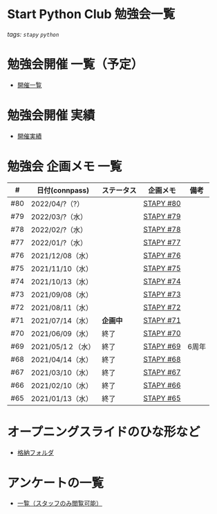 # Start Python Club 勉強会一覧

###### tags: `stapy` `python`

# 勉強会開催 一覧（予定）

* [開催一覧](https://docs.google.com/spreadsheets/d/1YC4FWeqZzjfKASaIYPmDpNfsxQjzw-7EslyXKffiTZE/edit#gid=0)

# 勉強会開催 実績

* [開催実績](https://docs.google.com/spreadsheets/d/1wkh0gQT6w8POBrMH374xYbjWUVejh_X7B92ibMNqgOg/edit#gid=0)

# 勉強会 企画メモ 一覧

|#|日付(connpass)|ステータス|企画メモ|備考| 
|---|---|---|---|---|
|#80|2022/04/?（?）||[STAPY #80](Stapy_080.md)
|#79|2022/03/?（水）||[STAPY #79](Stapy_079.md)
|#78|2022/02/?（水）||[STAPY #78](Stapy_078.md)
|#77|2022/01/?（水）||[STAPY #77](Stapy_077.md)
|#76|2021/12/08（水）||[STAPY #76](Stapy_076.md)
|#75|2021/11/10（水）||[STAPY #75](Stapy_075.md)
|#74|2021/10/13（水）||[STAPY #74](Stapy_074.md)
|#73|2021/09/08（水）||[STAPY #73](Stapy_073.md)
|#72|2021/08/11（水）||[STAPY #72](Stapy_072.md)
|#71|2021/07/14（水）|**企画中**|[STAPY #71](Stapy_071.md)
|#70|2021/06/09（水）|終了|[STAPY #70](Stapy_070.md)
|#69|2021/05/1２（水）|終了|[STAPY #69](Stapy_069.md)|6周年|
|#68|2021/04/14（水）|終了|[STAPY #68](Stapy_068.md)
|#67|2021/03/10（水）|終了|[STAPY #67](Stapy_067.md)
|#66|2021/02/10（水）|終了|[STAPY #66](Stapy_066.md)
|#65|2021/01/13（水）|終了|[STAPY #65](Stapy_065.md)

# オープニングスライドのひな形など

* [格納フォルダ](https://drive.google.com/drive/folders/1RfyAOb4d0VEl-Td8lpl2mlSIzqiLJFFd)

# アンケートの一覧

* [一覧（スタッフのみ閲覧可能）](https://docs.google.com/spreadsheets/d/1EMr7zFc5-4EzkafQq9IeV8dSdninuMfBGXT_-Ol5zSU/edit#gid=1131540389)
